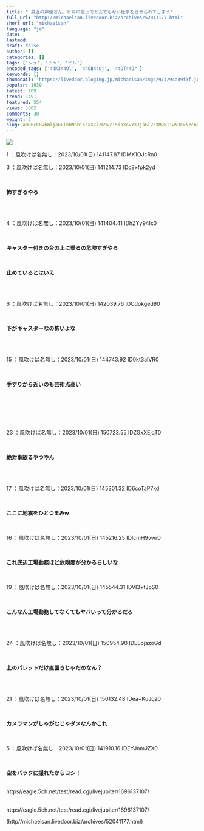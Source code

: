 ```yaml
---
title: " 最近の声優さん、ビルの屋上でとんでもない仕事をさせられてしまう"
full_url: "http://michaelsan.livedoor.biz/archives/52041177.html"
short_url: "michaelsan"
language: "ja"
date: 
lastmod: 
draft: false
author: []
categories: []
tags: ['シュ', 'チャ', 'ビル']
encoded_tags: ['44K344Ol', '44OB44Oj', '44OT44Or']
keywords: []
thumbnail: "https://livedoor.blogimg.jp/michaelsan/imgs/9/4/94a39f3f.jpg"
popular: 1939
latest: 189
trend: 1491
featured: 554
views: 1002
comments: 30
weight: 3
slug: aHR0cC8vbWljaGFlbHNhbi5saXZlZG9vci5iaXovYXJjaGl2ZXMvNTIwNDExNzcuaHRtbA==
---
```


![](https://livedoor.blogimg.jp/michaelsan/imgs/9/4/94a39f3f.jpg)

<div><p>1 ：風吹けば名無し：2023/10/01(日) 141147.87 IDMX1OJcRn0</p><p>3 ：風吹けば名無し：2023/10/01(日) 141214.73 IDc8xfpk2yd</p><br><b><p>怖すぎるやろ </p><br></b><br><p>4 ：風吹けば名無し：2023/10/01(日) 141404.41 IDhZYy94Ix0</p><p><p><br></p></p><p><p><b><p>キャスター付きの台の上に乗るの危険すぎやろ</p></b></p></p><p><p><b><p><br></p></b></p></p><b><p>止めているとはいえ </p><br></b><br><p>6 ：風吹けば名無し：2023/10/01(日) 142039.76 IDCdokged90</p><br><b><p>下がキャスターなの怖いよな <br></p><br></b><br><p>15 ：風吹けば名無し：2023/10/01(日) 144743.92 ID0kt3alVR0</p><br><p><b><p>手すりから近いのも芸術点高い </p></b><br></p><p><br></p><br><p>23 ：風吹けば名無し：2023/10/01(日) 150723.55 IDZGxXEjqT0</p><br><b><p>絶対事故るやつやん <br></p><br></b><br><p>17 ：風吹けば名無し：2023/10/01(日) 145301.32 ID6coTaP7kd</p><br><b><p>ここに地震をひとつまみw</p></b><br><p>16 ：風吹けば名無し：2023/10/01(日) 145216.25 IDIcmH9vwr0</p><br><b><p>これ底辺工場勤務ほど危険度が分かるらしいな </p></b><br><p>19 ：風吹けば名無し：2023/10/01(日) 145544.31 IDVI3+tJoS0</p><br><b><p>こんなん工場勤務してなくてもヤバいって分かるだろ <br></p><br></b><br><p>24 ：風吹けば名無し：2023/10/01(日) 150954.90 IDEEojazoGd</p><br><b><p>上のパレットだけ直置きじゃだめなん？ </p><br></b><br><p>21 ：風吹けば名無し：2023/10/01(日) 150132.48 IDea+KuJgz0</p><br><b><p>カメラマンがしゃがむじゃダメなんかこれ </p></b><br><p>5 ：風吹けば名無し：2023/10/01(日) 141910.16 IDEYJnmJZX0</p><br><b><p>空をバックに撮れたからヨシ！ </p></b><br>https//eagle.5ch.net/test/read.cgi/livejupiter/1696137107/<br><br clear='all'> <p id='a6850dc6aefc0d5bbff2bea180d92d89'> </p> <p id='a6850dc6aefc0d5bbff2bea180d92d89'> </p> <p class='alistcloud-container-6795'></p> <p>https//eagle.5ch.net/test/read.cgi/livejupiter/1696137107/</p></div>

(http//michaelsan.livedoor.biz/archives/52041177.html)

